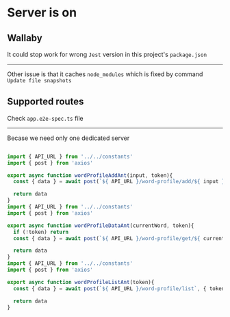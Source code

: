 # Server is on

## Wallaby

It could stop work for wrong `Jest` version in this project's `package.json`

---

Other issue is that it caches `node_modules` which is fixed by command `Update file snapshots`

## Supported routes

Check `app.e2e-spec.ts` file

---

Becase we need only one dedicated server

```javascript

import { API_URL } from '../../constants'
import { post } from 'axios'

export async function wordProfileAddAnt(input, token){
  const { data } = await post(`${ API_URL }/word-profile/add/${ input }`, { token })

  return data
}
import { API_URL } from '../../constants'
import { post } from 'axios'

export async function wordProfileDataAnt(currentWord, token){
  if (!token) return
  const { data } = await post(`${ API_URL }/word-profile/get/${ currentWord }`, { token })

  return data
}
import { API_URL } from '../../constants'
import { post } from 'axios'

export async function wordProfileListAnt(token){
  const { data } = await post(`${ API_URL }/word-profile/list`, { token })

  return data
}
```